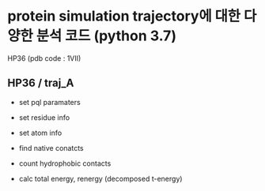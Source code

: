 # protein simulation trajectory에 대한 다양한 분석 코드 (python 3.7)

HP36 (pdb code : 1VII)

## HP36 / traj_A
* set pql paramaters
* set residue info
* set atom info
* find native conatcts
* count hydrophobic contacts

* calc total energy, renergy (decomposed t-energy)

<br>

